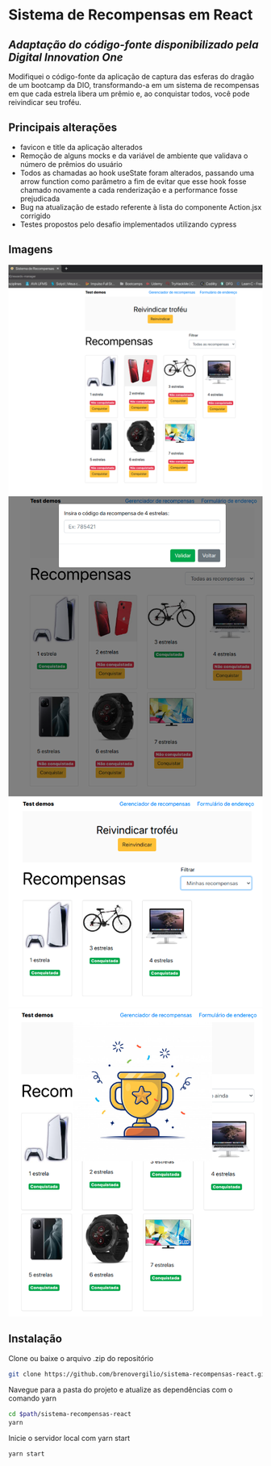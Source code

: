 # Sistema de Recompensas em React
## _Adaptação do código-fonte disponibilizado pela Digital Innovation One_

Modifiquei o código-fonte da aplicação de captura das esferas do dragão de um bootcamp da DIO, transformando-a em um sistema de recompensas em que cada estrela libera um prêmio e, ao conquistar todos, você pode reivindicar seu troféu.
## Principais alterações
- favicon e title da aplicação alterados
- Remoção de alguns mocks e da variável de ambiente que validava o número de prêmios do usuário
- Todos as chamadas ao hook useState foram alterados, passando uma arrow function como parâmetro a fim de evitar que esse hook fosse chamado novamente a cada renderização e a performance fosse prejudicada
- Bug na atualização de estado referente à lista do componente Action.jsx corrigido
- Testes propostos pelo desafio implementados utilizando cypress

## Imagens

![home](./screenshots/home.png)
![cod](./screenshots/cod.png)
![filter](./screenshots/filter.png)
![complete](./screenshots/complete.png)

## Instalação

Clone ou baixe o arquivo .zip do repositório

```sh
git clone https://github.com/brenovergilio/sistema-recompensas-react.git
```
Navegue para a pasta do projeto e atualize as dependências com o comando yarn

```sh
cd $path/sistema-recompensas-react
yarn
```

Inicie o servidor local com yarn start

```
yarn start
```
